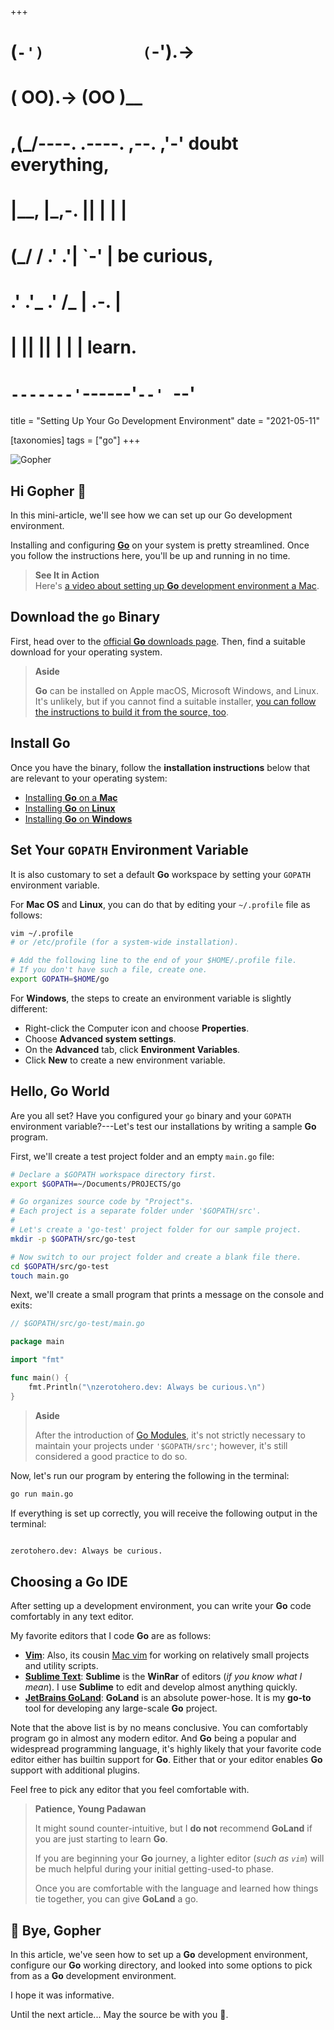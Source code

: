 +++
#   (`-')           (`-').->
#   ( OO).->        (OO )__
# ,(_/----. .----. ,--. ,'-' doubt everything,
# |__,    |\_,-.  ||  | |  |
#  (_/   /    .' .'|  `-'  | be curious,
#  .'  .'_  .'  /_ |  .-.  |
# |       ||      ||  | |  | learn.
# `-------'`------'`--' `--'

title = "Setting Up Your Go Development Environment"
date = "2021-05-11"

[taxonomies]
tags = ["go"]
+++

![Gopher](/images/size/w1200/2024/03/gopher.png)

## Hi Gopher 👋

In this mini-article, we'll see how we can set up our Go development environment.

Installing and configuring [**Go**](https://golang.org/) on your system is pretty streamlined. Once you follow the instructions here, you'll be up and running in no time.

> **See It in Action**  
> Here's [a video about setting up **Go** development 
> environment a Mac](@/vadideki-geyik/geyik-academy/go101/installing-go-on-mac-os.md).

## Download the `go` Binary

First, head over to the [official **Go** downloads page](https://golang.org/dl/). Then, find a suitable download for your operating system.

> **Aside**
>
> **Go** can be installed on Apple macOS, Microsoft Windows, and Linux. It's unlikely, but if you cannot find a suitable installer, [you can follow the instructions to build it from the source, too](https://golang.org/doc/install/source "Use the source, Leia.").

## Install Go

Once you have the binary, follow the **installation instructions** below that are relevant to your operating system:

* [Installing **Go** on a **Mac**](@/vadideki-geyik/geyik-academy/go101/installing-go-on-a-mac.md)
* [Installing **Go** on **Linux**](@/vadideki-geyik/geyik-academy/go101/installing-go-on-linux.md)
* [Installing **Go** on **Windows**](@/vadideki-geyik/geyik-academy/go101/installing-go-on-windows.md)

## Set Your `GOPATH` Environment Variable

It is also customary to set a default **Go** workspace by setting your `GOPATH` environment variable.

For **Mac OS** and **Linux**, you can do that by editing your `~/.profile` file as follows:

```bash
vim ~/.profile
# or /etc/profile (for a system-wide installation).

# Add the following line to the end of your $HOME/.profile file.
# If you don't have such a file, create one.
export GOPATH=$HOME/go
```

For **Windows**, the steps to create an environment variable is slightly different:

*   Right-click the Computer icon and choose **Properties**.
*   Choose **Advanced system settings**.
*   On the **Advanced** tab, click **Environment Variables**.
*   Click **New** to create a new environment variable.

## Hello, **Go** World

Are you all set? Have you configured your `go` binary and your `GOPATH` environment variable?---Let's test our installations by writing a sample **Go** program.

First, we'll create a test project folder and an empty `main.go` file:

```bash
# Declare a $GOPATH workspace directory first.
export $GOPATH=~/Documents/PROJECTS/go

# Go organizes source code by "Project"s.
# Each project is a separate folder under '$GOPATH/src'.
#
# Let's create a 'go-test' project folder for our sample project.
mkdir -p $GOPATH/src/go-test

# Now switch to our project folder and create a blank file there.
cd $GOPATH/src/go-test
touch main.go
```

Next, we'll create a small program that prints a message on the console and exits:

```go
// $GOPATH/src/go-test/main.go

package main

import "fmt"

func main() {
	fmt.Println("\nzerotohero.dev: Always be curious.\n")
}
```

> **Aside**
>
> After the introduction of [Go Modules](https://blog.golang.org/using-go-modules "Using Go Modules"), it's not strictly necessary to maintain your projects under `'$GOPATH/src'`; however, it's still considered a good practice to do so.

Now, let's run our program by entering the following in the terminal:

```bash
go run main.go
```

If everything is set up correctly, you will receive the following output in the terminal:

```bash

zerotohero.dev: Always be curious.

```

## Choosing a **Go** IDE

After setting up a development environment, you can write your **Go** code comfortably in any text editor.

My favorite editors that I code **Go** are as follows:

*   [**Vim**](https://www.vim.org/): Also, its cousin [Mac vim](https://github.com/macvim-dev/macvim) for working on relatively small projects and utility scripts.
*   [**Sublime Text**](https://www.sublimetext.com/): **Sublime** is the **WinRar** of editors (_if you know what I mean_). I use **Sublime** to edit and develop almost anything quickly.
*   [**JetBrains GoLand**](https://www.jetbrains.com/go): **GoLand** is an absolute power-hose. It is my **go-to** tool for developing any large-scale **Go** project.

Note that the above list is by no means conclusive. You can comfortably program go in almost any modern editor. And **Go** being a popular and widespread programming language, it's highly likely that your favorite code editor either has builtin support for **Go**. Either that or your editor enables **Go** support with additional plugins.

Feel free to pick any editor that you feel comfortable with.

> **Patience, Young Padawan**
>
> It might sound counter-intuitive, but I **do not** recommend **GoLand** if you are just starting to learn **Go**.
>
> If you are beginning your **Go** journey, a lighter editor (_such as `vim`_) will be much helpful during your initial getting-used-to phase.
>
> Once you are comfortable with the language and learned how things tie together, you can give **GoLand** a go.

## 👋 Bye, Gopher

In this article, we've seen how to set up a **Go** development environment, configure our **Go** working directory, and looked into some options to pick from as a **Go** development environment.

I hope it was informative.

Until the next article... May the source be with you 🦄.
